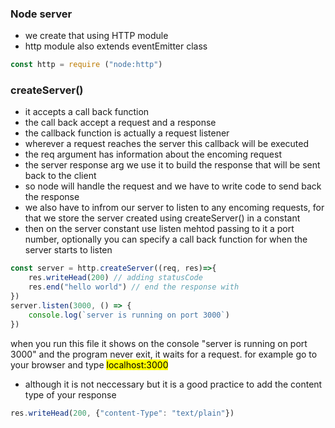 ### Node server
- we create that using HTTP module
- http module also extends eventEmitter class
```js
const http = require ("node:http")
```
### createServer()
- it accepts a call back function
- the call back accept a request and a response
- the callback function is actually a request listener
- wherever a request reaches the server this callback will be executed
- the req argument has information about the encoming request
- the server response arg we use it to build the response that will be sent back to the client
- so node will handle the request and we have to write code to send back the response
- we also have to infrom our server to listen to any encoming requests, for that we store the server created using createServer() in a constant
- then on the server constant use listen mehtod passing to it a port number, optionally you can specify a call back function for when the server starts to listen
```js
const server = http.createServer((req, res)=>{
    res.writeHead(200) // adding statusCode
    res.end("hello world") // end the response with
})
server.listen(3000, () => {
    console.log(`server is running on port 3000`)
})
```
when you run this file it shows on the console "server is running on port 3000" and the program never exit, it waits for a request. for example go to your browser and type <mark>localhost:3000</mark>
- although it is not neccessary but it is a good practice to add the content type of your response
```js
res.writeHead(200, {"content-Type": "text/plain"})
```